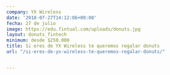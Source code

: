 ```yaml
---
company: YX Wireless
date: '2018-07-27T14:12:06+00:00'
fecha: 27 de julio
image: https://edu.fintual.com/uploads/donuts.jpg
layout: donuts_fintech
minimum: desde $250.000
title: Si eres de YX Wireless te queremos regalar donuts
url: "/si-eres-de-yx-wireless-te-queremos-regalar-donuts/"


---
```

